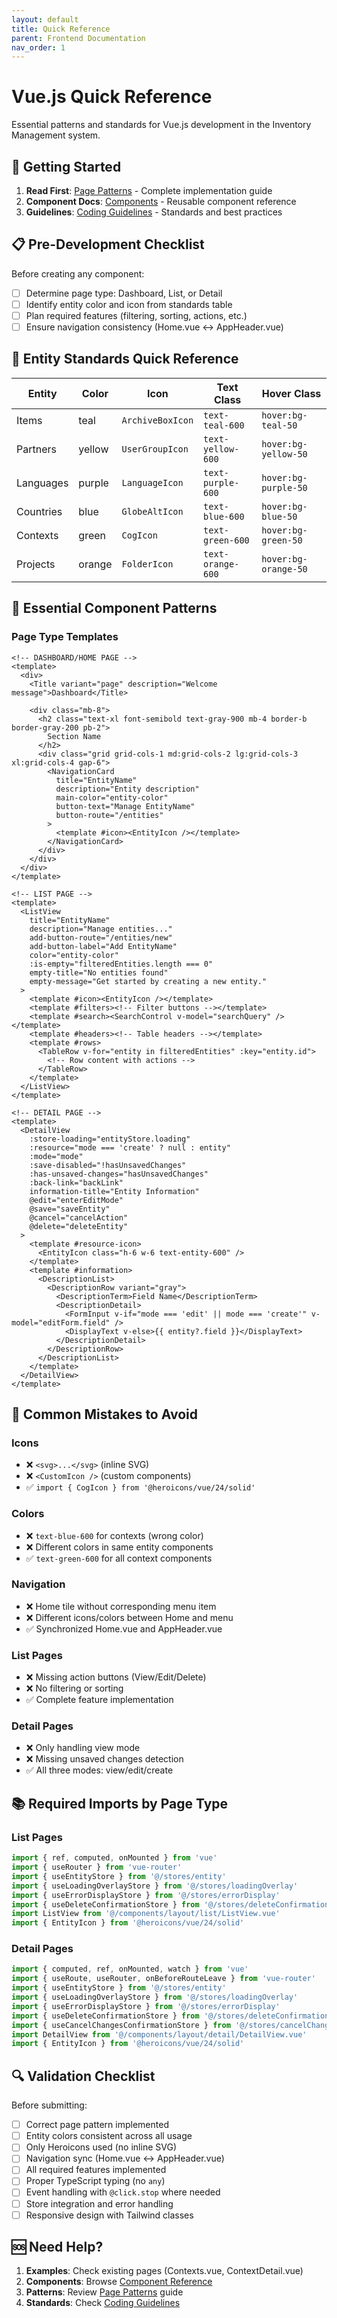 ```yaml
---
layout: default
title: Quick Reference
parent: Frontend Documentation  
nav_order: 1
---
```


# Vue.js Quick Reference

Essential patterns and standards for Vue.js development in the Inventory Management system.

## 🚀 Getting Started

1. **Read First**: [Page Patterns](page-patterns) - Complete implementation guide
2. **Component Docs**: [Components](components/) - Reusable component reference
3. **Guidelines**: [Coding Guidelines](guidelines/coding-guidelines) - Standards and best practices

## 📋 Pre-Development Checklist

Before creating any component:
- [ ] Determine page type: Dashboard, List, or Detail
- [ ] Identify entity color and icon from standards table
- [ ] Plan required features (filtering, sorting, actions, etc.)
- [ ] Ensure navigation consistency (Home.vue ↔ AppHeader.vue)

## 🎨 Entity Standards Quick Reference

| Entity | Color | Icon | Text Class | Hover Class |
|--------|-------|------|------------|-------------|
| Items | teal | `ArchiveBoxIcon` | `text-teal-600` | `hover:bg-teal-50` |
| Partners | yellow | `UserGroupIcon` | `text-yellow-600` | `hover:bg-yellow-50` |
| Languages | purple | `LanguageIcon` | `text-purple-600` | `hover:bg-purple-50` |
| Countries | blue | `GlobeAltIcon` | `text-blue-600` | `hover:bg-blue-50` |
| Contexts | green | `CogIcon` | `text-green-600` | `hover:bg-green-50` |
| Projects | orange | `FolderIcon` | `text-orange-600` | `hover:bg-orange-50` |

## 🔧 Essential Component Patterns

### Page Type Templates

```vue
<!-- DASHBOARD/HOME PAGE -->
<template>
  <div>
    <Title variant="page" description="Welcome message">Dashboard</Title>
    
    <div class="mb-8">
      <h2 class="text-xl font-semibold text-gray-900 mb-4 border-b border-gray-200 pb-2">
        Section Name
      </h2>
      <div class="grid grid-cols-1 md:grid-cols-2 lg:grid-cols-3 xl:grid-cols-4 gap-6">
        <NavigationCard
          title="EntityName"
          description="Entity description"
          main-color="entity-color"
          button-text="Manage EntityName"
          button-route="/entities"
        >
          <template #icon><EntityIcon /></template>
        </NavigationCard>
      </div>
    </div>
  </div>
</template>
```

```vue
<!-- LIST PAGE -->
<template>
  <ListView
    title="EntityName"
    description="Manage entities..."
    add-button-route="/entities/new"
    add-button-label="Add EntityName"
    color="entity-color"
    :is-empty="filteredEntities.length === 0"
    empty-title="No entities found"
    empty-message="Get started by creating a new entity."
  >
    <template #icon><EntityIcon /></template>
    <template #filters><!-- Filter buttons --></template>
    <template #search><SearchControl v-model="searchQuery" /></template>
    <template #headers><!-- Table headers --></template>
    <template #rows>
      <TableRow v-for="entity in filteredEntities" :key="entity.id">
        <!-- Row content with actions -->
      </TableRow>
    </template>
  </ListView>
</template>
```

```vue
<!-- DETAIL PAGE -->
<template>
  <DetailView
    :store-loading="entityStore.loading"
    :resource="mode === 'create' ? null : entity"
    :mode="mode"
    :save-disabled="!hasUnsavedChanges"
    :has-unsaved-changes="hasUnsavedChanges"
    :back-link="backLink"
    information-title="Entity Information"
    @edit="enterEditMode"
    @save="saveEntity"
    @cancel="cancelAction"
    @delete="deleteEntity"
  >
    <template #resource-icon>
      <EntityIcon class="h-6 w-6 text-entity-600" />
    </template>
    <template #information>
      <DescriptionList>
        <DescriptionRow variant="gray">
          <DescriptionTerm>Field Name</DescriptionTerm>
          <DescriptionDetail>
            <FormInput v-if="mode === 'edit' || mode === 'create'" v-model="editForm.field" />
            <DisplayText v-else>{{ entity?.field }}</DisplayText>
          </DescriptionDetail>
        </DescriptionRow>
      </DescriptionList>
    </template>
  </DetailView>
</template>
```

## 🚫 Common Mistakes to Avoid

### Icons
- ❌ `<svg>...</svg>` (inline SVG)
- ❌ `<CustomIcon />` (custom components)  
- ✅ `import { CogIcon } from '@heroicons/vue/24/solid'`

### Colors
- ❌ `text-blue-600` for contexts (wrong color)
- ❌ Different colors in same entity components
- ✅ `text-green-600` for all context components

### Navigation
- ❌ Home tile without corresponding menu item
- ❌ Different icons/colors between Home and menu
- ✅ Synchronized Home.vue and AppHeader.vue

### List Pages
- ❌ Missing action buttons (View/Edit/Delete)
- ❌ No filtering or sorting
- ✅ Complete feature implementation

### Detail Pages  
- ❌ Only handling view mode
- ❌ Missing unsaved changes detection
- ✅ All three modes: view/edit/create

## 📚 Required Imports by Page Type

### List Pages
```typescript
import { ref, computed, onMounted } from 'vue'
import { useRouter } from 'vue-router'
import { useEntityStore } from '@/stores/entity'
import { useLoadingOverlayStore } from '@/stores/loadingOverlay'
import { useErrorDisplayStore } from '@/stores/errorDisplay'
import { useDeleteConfirmationStore } from '@/stores/deleteConfirmation'
import ListView from '@/components/layout/list/ListView.vue'
import { EntityIcon } from '@heroicons/vue/24/solid'
```

### Detail Pages
```typescript
import { computed, ref, onMounted, watch } from 'vue'
import { useRoute, useRouter, onBeforeRouteLeave } from 'vue-router'
import { useEntityStore } from '@/stores/entity'
import { useLoadingOverlayStore } from '@/stores/loadingOverlay'
import { useErrorDisplayStore } from '@/stores/errorDisplay'
import { useDeleteConfirmationStore } from '@/stores/deleteConfirmation'
import { useCancelChangesConfirmationStore } from '@/stores/cancelChangesConfirmation'
import DetailView from '@/components/layout/detail/DetailView.vue'
import { EntityIcon } from '@heroicons/vue/24/solid'
```

## 🔍 Validation Checklist

Before submitting:
- [ ] Correct page pattern implemented
- [ ] Entity colors consistent across all usage
- [ ] Only Heroicons used (no inline SVG)
- [ ] Navigation sync (Home.vue ↔ AppHeader.vue)  
- [ ] All required features implemented
- [ ] Proper TypeScript typing (no `any`)
- [ ] Event handling with `@click.stop` where needed
- [ ] Store integration and error handling
- [ ] Responsive design with Tailwind classes

## 🆘 Need Help?

1. **Examples**: Check existing pages (Contexts.vue, ContextDetail.vue) 
2. **Components**: Browse [Component Reference](components/)
3. **Patterns**: Review [Page Patterns](page-patterns) guide
4. **Standards**: Check [Coding Guidelines](guidelines/coding-guidelines)
